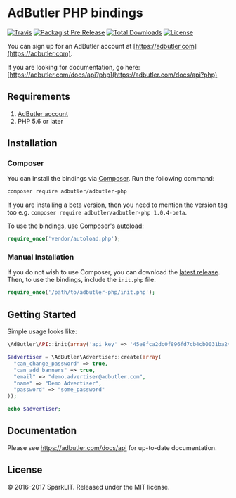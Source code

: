 # AdButler PHP bindings

[![Travis](https://img.shields.io/travis/adbutler/adbutler-php.svg?style=flat-square)](https://travis-ci.org/adbutler/adbutler-php)
[![Packagist Pre Release](https://img.shields.io/packagist/vpre/adbutler/adbutler-php.svg?style=flat-square)](https://packagist.org/packages/adbutler/adbutler-php)
[![Total Downloads](https://img.shields.io/packagist/dt/adbutler/adbutler-php.svg?style=flat-square)](https://packagist.org/packages/adbutler/adbutler-php)
[![License](https://img.shields.io/github/license/adbutler/adbutler-php.svg?style=flat-square)](https://github.com/adbutler/adbutler-php/blob/master/LICENSE)

You can sign up for an AdButler account at [https://adbutler.com](https://adbutler.com).

If you are looking for documentation, go here: [https://adbutler.com/docs/api?php](https://adbutler.com/docs/api?php)

## Requirements
  1. [AdButler account](https://adbutler.com/)
  2. PHP 5.6 or later

## Installation

### Composer

You can install the bindings via [Composer](http://getcomposer.org/).
Run the following command:

```bash
composer require adbutler/adbutler-php
```

If you are installing a beta version, then you need to mention the version tag
too e.g. `composer require adbutler/adbutler-php 1.0.4-beta`.

To use the bindings, use Composer's [autoload](https://getcomposer.org/doc/00-intro.md#autoloading):

```php
require_once('vendor/autoload.php');
```

### Manual Installation

If you do not wish to use Composer, you can download the
[latest release](https://github.com/adbutler/adbutler-php/releases).
Then, to use the bindings, include the `init.php` file.

```php
require_once('/path/to/adbutler-php/init.php');
```

## Getting Started

Simple usage looks like:

```php
\AdButler\API::init(array('api_key' => '45e8fca2dc0f896fd7cb4cb0031ba249'));

$advertiser = \AdButler\Advertiser::create(array(
  "can_change_password" => true,
  "can_add_banners" => true,
  "email" => "demo.advertiser@adbutler.com",
  "name" => "Demo Advertiser",
  "password" => "some_password"
));

echo $advertiser;
```

## Documentation

Please see https://adbutler.com/docs/api for up-to-date documentation.

## License
© 2016–2017 SparkLIT. Released under the MIT license.
